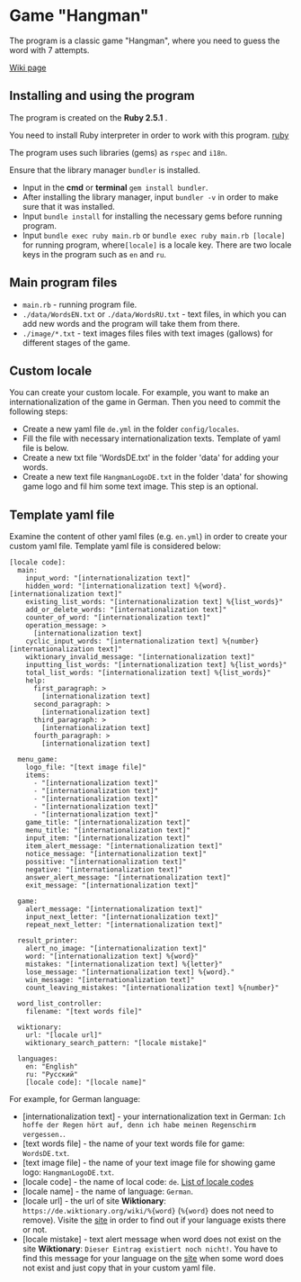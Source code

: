 # Game "Hangman"

The program is a classic game "Hangman", where you need to guess the word with 7 attempts.

[Wiki page](https://en.wikipedia.org/wiki/Hangman_(game))

## Installing and using the program

The program is created on the __Ruby 2.5.1__ .

You need to install Ruby interpreter in order to work with this program.
[ruby](https://www.ruby-lang.org/en/news/2018/03/28/ruby-2-5-1-released)

The program uses such libraries (gems) as `rspec` and `i18n`.

Ensure that the library manager `bundler` is installed.

- Input in the __cmd__ or __terminal__ `gem install bundler`.
- After installing the library manager, input `bundler -v` in order to make sure that it was installed.
- Input `bundle install` for installing the necessary gems before running program.
- Input `bundle exec ruby main.rb` or `bundle exec ruby main.rb [locale]` for running program, where`[locale]` is a locale key.
There are two locale keys in the program such as `en` and `ru`.

## Main program files

- `main.rb` - running program file.
- `./data/WordsEN.txt` or `./data/WordsRU.txt` - text files, in which you can add new words and the program 
will take them from there.
- `./image/*.txt` - text images files files with text images (gallows) for different stages of the game.

## Custom locale

You can create your custom locale. For example, you want to make an internationalization of the game in German.
Then you need to commit the following steps:

- Create a new yaml file `de.yml` in the folder `config/locales`.
- Fill the file with necessary internationalization texts. Template of yaml file is below.
- Create a new txt file 'WordsDE.txt' in the folder 'data' for adding your words.
- Create a new text file `HangmanLogoDE.txt` in the folder 'data' for showing game logo and fil him some text image.
This step is an optional.

## Template yaml file

Examine the content of other yaml files (e.g. `en.yml`) in order to create your custom yaml file. Template yaml file is considered below:

```
[locale code]:
  main:
    input_word: "[internationalization text]"
    hidden_word: "[internationalization text] %{word}. [internationalization text]"
    existing_list_words: "[internationalization text] %{list_words}"
    add_or_delete_words: "[internationalization text]"
    counter_of_word: "[internationalization text]"
    operation_message: >
      [internationalization text]
    cyclic_input_words: "[internationalization text] %{number} [internationalization text]"
    wiktionary_invalid_message: "[internationalization text]"
    inputting_list_words: "[internationalization text] %{list_words}"
    total_list_words: "[internationalization text] %{list_words}"
    help:
      first_paragraph: >
        [internationalization text]
      second_paragraph: >
        [internationalization text]
      third_paragraph: >
        [internationalization text]
      fourth_paragraph: >
        [internationalization text]
  
  menu_game:
    logo_file: "[text image file]"
    items:
      - "[internationalization text]"
      - "[internationalization text]"
      - "[internationalization text]"
      - "[internationalization text]"
      - "[internationalization text]"
    game_title: "[internationalization text]"
    menu_title: "[internationalization text]"
    input_item: "[internationalization text]"
    item_alert_message: "[internationalization text]"
    notice_message: "[internationalization text]"
    possitive: "[internationalization text]"
    negative: "[internationalization text]"
    answer_alert_message: "[internationalization text]"
    exit_message: "[internationalization text]"
  
  game:
    alert_message: "[internationalization text]"
    input_next_letter: "[internationalization text]"
    repeat_next_letter: "[internationalization text]"
  
  result_printer:
    alert_no_image: "[internationalization text]"
    word: "[internationalization text] %{word}"
    mistakes: "[internationalization text] %{letter}"
    lose_message: "[internationalization text] %{word}."
    win_message: "[internationalization text]"
    count_leaving_mistakes: "[internationalization text] %{number}"
  
  word_list_controller:
    filename: "[text words file]"
  
  wiktionary:
    url: "[locale url]"
    wiktionary_search_pattern: "[locale mistake]"

  languages:
    en: "English"
    ru: "Русский"
    [locale code]: "[locale name]"
```

For example, for German language:

- [internationalization text] - your internationalization text in German: `Ich hoffe der Regen hört auf, denn ich habe meinen Regenschirm vergessen.`.
- [text words file] - the name of your text words file for game: `WordsDE.txt`.
- [text image file] - the name of your text image file for showing game logo: `HangmanLogoDE.txt`.
- [locale code] - the name of local code: `de`. [List of locale codes](https://en.wikipedia.org/wiki/List_of_ISO_639-1_codes)
- [locale name] - the name of language: `German`.
- [locale url] - the url of site __Wiktionary__: `https://de.wiktionary.org/wiki/%{word}` (`%{word}` does not need to remove). Visite the [site](https://www.wiktionary.org/) in order to find out if your language exists there or not.
- [locale mistake] - text alert message when word does not exist on the site __Wiktionary__: `Dieser Eintrag existiert noch nicht!`. You have to find this message for your language on the [site](https://www.wiktionary.org/) when some word does not exist and just copy that in your custom yaml file.
